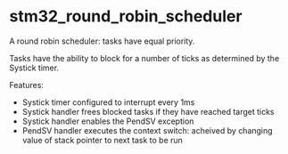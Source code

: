 # stm32_round_robin_scheduler

A round robin scheduler: tasks have equal priority. 

Tasks have the ability to block for a number of ticks as determined by the Systick timer.



Features:
* Systick timer configured to interrupt every 1ms
* Systick handler frees blocked tasks if they have reached target ticks
* Systick handler enables the PendSV exception
* PendSV handler executes the context switch: acheived by changing value of stack pointer to next task to be run
